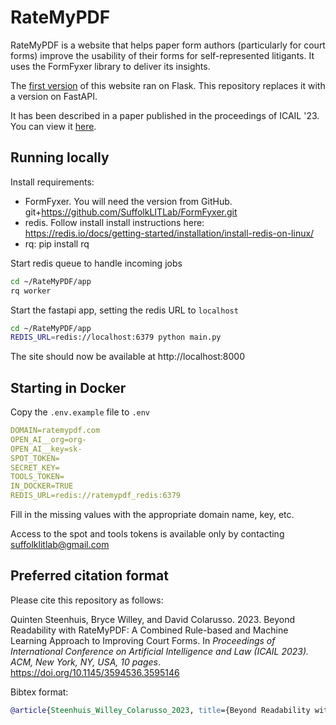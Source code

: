 # RateMyPDF
RateMyPDF is a website that helps paper form authors (particularly for court forms) improve the usability of their forms for self-represented litigants. It uses the FormFyxer library to deliver its insights.

The [first version](https://github.com/SuffolkLITLab/docassemble-PDFStats) of this website ran on Flask. This repository replaces it with a version on FastAPI.

It has been described in a paper published in the proceedings
of ICAIL '23. You can view it [here](https://suffolklitlab.org/docassemble-AssemblyLine-documentation/docs/complexity/complexity/#download-and-cite-our-paper).

## Running locally

Install requirements:

- FormFyxer. You will need the version from GitHub. git+https://github.com/SuffolkLITLab/FormFyxer.git
- redis. Follow install install instructions here: https://redis.io/docs/getting-started/installation/install-redis-on-linux/
- rq: pip install rq


Start redis queue to handle incoming jobs

```bash
cd ~/RateMyPDF/app
rq worker
```

Start the fastapi app, setting the redis URL to `localhost`

```bash
cd ~/RateMyPDF/app
REDIS_URL=redis://localhost:6379 python main.py
```

The site should now be available at http://localhost:8000

## Starting in Docker

Copy the `.env.example` file to `.env`

```yaml
DOMAIN=ratemypdf.com
OPEN_AI__org=org-
OPEN_AI__key=sk-
SPOT_TOKEN=
SECRET_KEY=
TOOLS_TOKEN=
IN_DOCKER=TRUE
REDIS_URL=redis://ratemypdf_redis:6379
```

Fill in the missing values with the appropriate domain name, key, etc.

Access to the spot and tools tokens is available only by contacting suffolklitlab@gmail.com

## Preferred citation format

Please cite this repository as follows:

Quinten Steenhuis, Bryce Willey, and David Colarusso. 2023. Beyond Readability with RateMyPDF: A Combined Rule-based and Machine Learning Approach to Improving Court Forms. In _Proceedings of International Conference on Artificial Intelligence and Law (ICAIL 2023). ACM, New York, NY, USA, 10 pages_. https://doi.org/10.1145/3594536.3595146

Bibtex format:
```bibtex
@article{Steenhuis_Willey_Colarusso_2023, title={Beyond Readability with RateMyPDF: A Combined Rule-based and Machine Learning Approach to Improving Court Forms}, DOI={https://doi.org/10.1145/3594536.3595146}, journal={Proceedings of International Conference on Artificial Intelligence and Law (ICAIL 2023)}, author={Steenhuis, Quinten and Willey, Bryce and Colarusso, David}, year={2023}, pages={287–296}}
```

